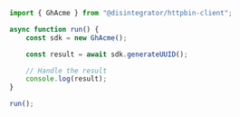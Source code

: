 <!-- Start SDK Example Usage [usage] -->
```typescript
import { GhAcme } from "@disintegrator/httpbin-client";

async function run() {
    const sdk = new GhAcme();

    const result = await sdk.generateUUID();

    // Handle the result
    console.log(result);
}

run();

```
<!-- End SDK Example Usage [usage] -->